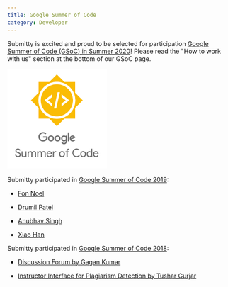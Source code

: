 ```yaml
---
title: Google Summer of Code
category: Developer
---
```



Submitty is excited and proud to be selected for participation
[Google Summer of Code (GSoC) in Summer 2020](https://summerofcode.withgoogle.com/organizations/5545536448364544/)!
Please read the "How to work with us" section at the bottom of our GSoC page.

[![](/images/GSoC.png)](https://summerofcode.withgoogle.com/organizations/5545536448364544/)





Submitty participated in [Google Summer of Code 2019](https://summerofcode.withgoogle.com/):

* [Fon Noel](/developer/google_summer_of_code/2019_FonNoel)

* [Drumil Patel](/developer/google_summer_of_code/2019_DrumilPatel)

* [Anubhav Singh](/developer/google_summer_of_code/2019_AnubhavSingh)

* [Xiao Han](/developer/google_summer_of_code/2019_XiaoHan)

Submitty participated in [Google Summer of Code 2018](https://summerofcode.withgoogle.com/archive/2018/projects/):


* [Discussion Forum by Gagan Kumar](/developer/google_summer_of_code/2018_GaganKumar)

* [Instructor Interface for Plagiarism Detection by Tushar Gurjar](/developer/google_summer_of_code/2018_TusharGurjar)

